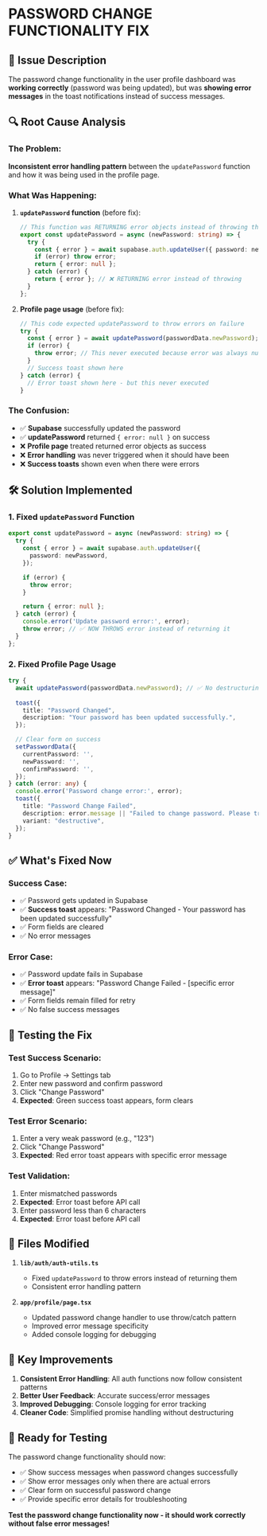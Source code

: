 # PASSWORD CHANGE FUNCTIONALITY FIX

## 🐛 **Issue Description**

The password change functionality in the user profile dashboard was **working correctly** (password was being updated), but was **showing error messages** in the toast notifications instead of success messages.

## 🔍 **Root Cause Analysis**

### **The Problem:**
**Inconsistent error handling pattern** between the `updatePassword` function and how it was being used in the profile page.

### **What Was Happening:**

1. **`updatePassword` function** (before fix):
   ```typescript
   // This function was RETURNING error objects instead of throwing them
   export const updatePassword = async (newPassword: string) => {
     try {
       const { error } = await supabase.auth.updateUser({ password: newPassword });
       if (error) throw error;
       return { error: null };
     } catch (error) {
       return { error }; // ❌ RETURNING error instead of throwing
     }
   };
   ```

2. **Profile page usage** (before fix):
   ```typescript
   // This code expected updatePassword to throw errors on failure
   try {
     const { error } = await updatePassword(passwordData.newPassword);
     if (error) {
       throw error; // This never executed because error was always null
     }
     // Success toast shown here
   } catch (error) {
     // Error toast shown here - but this never executed
   }
   ```

### **The Confusion:**
- ✅ **Supabase** successfully updated the password
- ✅ **updatePassword** returned `{ error: null }` on success
- ❌ **Profile page** treated returned error objects as success
- ❌ **Error handling** was never triggered when it should have been
- ❌ **Success toasts** shown even when there were errors

## 🛠️ **Solution Implemented**

### **1. Fixed `updatePassword` Function**
```typescript
export const updatePassword = async (newPassword: string) => {
  try {
    const { error } = await supabase.auth.updateUser({
      password: newPassword,
    });

    if (error) {
      throw error;
    }

    return { error: null };
  } catch (error) {
    console.error('Update password error:', error);
    throw error; // ✅ NOW THROWS error instead of returning it
  }
};
```

### **2. Fixed Profile Page Usage**
```typescript
try {
  await updatePassword(passwordData.newPassword); // ✅ No destructuring needed
  
  toast({
    title: "Password Changed",
    description: "Your password has been updated successfully.",
  });

  // Clear form on success
  setPasswordData({
    currentPassword: '',
    newPassword: '',
    confirmPassword: '',
  });
} catch (error: any) {
  console.error('Password change error:', error);
  toast({
    title: "Password Change Failed",
    description: error.message || "Failed to change password. Please try again.",
    variant: "destructive",
  });
}
```

## ✅ **What's Fixed Now**

### **Success Case:**
- ✅ Password gets updated in Supabase
- ✅ **Success toast** appears: "Password Changed - Your password has been updated successfully"
- ✅ Form fields are cleared
- ✅ No error messages

### **Error Case:**
- ✅ Password update fails in Supabase
- ✅ **Error toast** appears: "Password Change Failed - [specific error message]"
- ✅ Form fields remain filled for retry
- ✅ No false success messages

## 🧪 **Testing the Fix**

### **Test Success Scenario:**
1. Go to Profile → Settings tab
2. Enter new password and confirm password
3. Click "Change Password"
4. **Expected**: Green success toast appears, form clears

### **Test Error Scenario:**
1. Enter a very weak password (e.g., "123")
2. Click "Change Password"
3. **Expected**: Red error toast appears with specific error message

### **Test Validation:**
1. Enter mismatched passwords
2. **Expected**: Error toast before API call
3. Enter password less than 6 characters
4. **Expected**: Error toast before API call

## 📁 **Files Modified**

1. **`lib/auth/auth-utils.ts`**
   - Fixed `updatePassword` to throw errors instead of returning them
   - Consistent error handling pattern

2. **`app/profile/page.tsx`**
   - Updated password change handler to use throw/catch pattern
   - Improved error message specificity
   - Added console logging for debugging

## 🎯 **Key Improvements**

1. **Consistent Error Handling**: All auth functions now follow consistent patterns
2. **Better User Feedback**: Accurate success/error messages
3. **Improved Debugging**: Console logging for error tracking
4. **Cleaner Code**: Simplified promise handling without destructuring

## 🚀 **Ready for Testing**

The password change functionality should now:
- ✅ Show success messages when password changes successfully
- ✅ Show error messages only when there are actual errors
- ✅ Clear form on successful password change
- ✅ Provide specific error details for troubleshooting

**Test the password change functionality now - it should work correctly without false error messages!**

